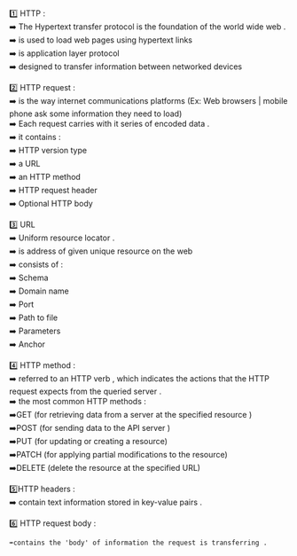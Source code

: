 1️⃣ HTTP  : <br/>
    ➡️  The Hypertext transfer protocol is the foundation of the world wide web . <br/>
    ➡️  is used to load web pages using hypertext links <br/>
    ➡️  is application layer protocol <br/>
    ➡️  designed to transfer information between networked devices <br/>

2️⃣ HTTP request : <br/>
    ➡️ is the way internet communications platforms (Ex: Web browsers | mobile phone ask some information they need to load)<br/>
    ➡️ Each request carries with it series of encoded data . <br/>
    ➡️ it contains : <br/>
        ➡️ HTTP version type <br/>
        ➡️ a URL <br/>
        ➡️ an HTTP method <br/>
        ➡️ HTTP request header <br/>
        ➡️ Optional HTTP body <br/>

3️⃣ URL <br/>
    ➡️ Uniform resource locator .<br/>
    ➡️ is address of given unique resource on the web <br/>
    ➡️ consists of : <br/>
        ➡️ Schema <br/>
        ➡️ Domain name <br/>
        ➡️ Port <br/>
        ➡️ Path to file <br/>
        ➡️ Parameters<br/>
        ➡️ Anchor  <br/>
        
4️⃣ HTTP method : <br/>
    ➡️ referred to an HTTP verb , which indicates the actions that the HTTP request expects from the queried server . <br/>
    ➡️ the most common HTTP methods : <br/>
        ➡️GET    (for retrieving data from a server at the specified resource )<br/>
        ➡️POST   (for sending data to the API server )<br/>
        ➡️PUT    (for updating or creating a resource)<br/>
        ➡️PATCH  (for applying  partial modifications to the resource)<br/>
        ➡️DELETE (delete the resource at the specified URL)<br/>
        
5️⃣HTTP headers :<br/>
    ➡️ contain text information stored in key-value pairs .<br/>

6️⃣ HTTP request body :<br/>

    ➡️contains the 'body' of information the request is transferring . 



    